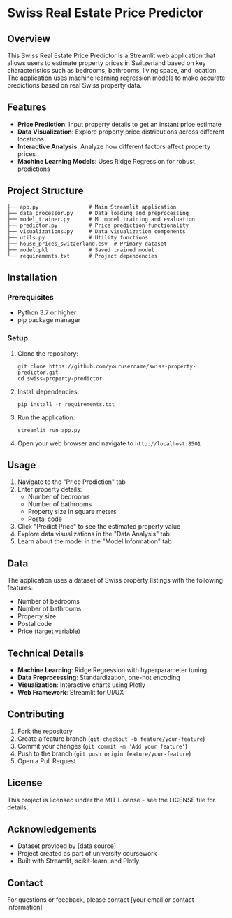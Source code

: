 # Swiss Real Estate Price Predictor

## Overview
This Swiss Real Estate Price Predictor is a Streamlit web application that allows users to estimate property prices in Switzerland based on key characteristics such as bedrooms, bathrooms, living space, and location. The application uses machine learning regression models to make accurate predictions based on real Swiss property data.

## Features
- **Price Prediction**: Input property details to get an instant price estimate
- **Data Visualization**: Explore property price distributions across different locations
- **Interactive Analysis**: Analyze how different factors affect property prices
- **Machine Learning Models**: Uses Ridge Regression for robust predictions

## Project Structure
```
├── app.py                # Main Streamlit application
├── data_processor.py     # Data loading and preprocessing
├── model_trainer.py      # ML model training and evaluation
├── predictor.py          # Price prediction functionality
├── visualizations.py     # Data visualization components
├── utils.py              # Utility functions
├── house_prices_switzerland.csv  # Primary dataset
├── model.pkl             # Saved trained model
└── requirements.txt      # Project dependencies
```

## Installation

### Prerequisites
- Python 3.7 or higher
- pip package manager

### Setup
1. Clone the repository:
   ```
   git clone https://github.com/yourusername/swiss-property-predictor.git
   cd swiss-property-predictor
   ```

2. Install dependencies:
   ```
   pip install -r requirements.txt
   ```

3. Run the application:
   ```
   streamlit run app.py
   ```

4. Open your web browser and navigate to `http://localhost:8501`

## Usage
1. Navigate to the "Price Prediction" tab
2. Enter property details:
   - Number of bedrooms
   - Number of bathrooms
   - Property size in square meters
   - Postal code
3. Click "Predict Price" to see the estimated property value
4. Explore data visualizations in the "Data Analysis" tab
5. Learn about the model in the "Model Information" tab

## Data
The application uses a dataset of Swiss property listings with the following features:
- Number of bedrooms
- Number of bathrooms
- Property size
- Postal code
- Price (target variable)

## Technical Details
- **Machine Learning**: Ridge Regression with hyperparameter tuning
- **Data Preprocessing**: Standardization, one-hot encoding
- **Visualization**: Interactive charts using Plotly
- **Web Framework**: Streamlit for UI/UX

## Contributing
1. Fork the repository
2. Create a feature branch (`git checkout -b feature/your-feature`)
3. Commit your changes (`git commit -m 'Add your feature'`)
4. Push to the branch (`git push origin feature/your-feature`)
5. Open a Pull Request

## License
This project is licensed under the MIT License - see the LICENSE file for details.

## Acknowledgements
- Dataset provided by [data source]
- Project created as part of university coursework
- Built with Streamlit, scikit-learn, and Plotly

## Contact
For questions or feedback, please contact [your email or contact information]
